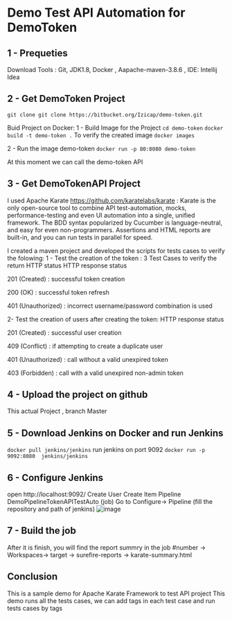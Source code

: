 # Demo Test API Automation for DemoToken #
## 1 - Prequeties ##
Download Tools : Git, JDK1.8, Docker , Aapache-maven-3.8.6 , IDE: Intellij Idea

## 2 - Get DemoToken Project ##
`git clone git clone https://bitbucket.org/Izicap/demo-token.git`

Buid Project on Docker:
1 - Build Image for the Project 
`cd demo-token`
`docker build -t demo-token .`
To verify the created image
`docker images`

2 - Run the image demo-token
`docker run -p 80:8080 demo-token`

At this moment we can call the demo-token API

## 3 - Get DemoTokenAPI Project ##
I used Apache Karate https://github.com/karatelabs/karate : Karate is the only open-source tool to combine API test-automation, mocks, performance-testing and even UI automation into a single, unified framework. The BDD syntax popularized by Cucumber is language-neutral, and easy for even non-programmers. Assertions and HTML reports are built-in, and you can run tests in parallel for speed.

I created a maven project and developed the scripts for tests cases to verify the folowing:
1 - Test the creation of the token : 3 Test Cases to verify the return HTTP status
HTTP response status

201 (Created) : successful token creation

200 (OK) : successful token refresh

401 (Unauthorized) : incorrect username/password combination is used

2- Test the creation of users after creating the token:
HTTP response status

201 (Created) : successful user creation

409 (Conflict) : if attempting to create a duplicate user

401 (Unauthorized) : call without a valid unexpired token

403 (Forbidden) : call with a valid unexpired non-admin token


## 4 - Upload the project on github ##
This actual Project , branch Master

## 5 - Download Jenkins on Docker and run Jenkins ##
`docker pull jenkins/jenkins`
run jenkins on port 9092
`docker run -p 9092:8080  jenkins/jenkins`


## 6 - Configure Jenkins ##
open http://localhost:9092/
Create User
Create Item Pipeline DemoPipelineTokenAPITestAuto (job)
Go to Configure-> Pipeline (fill the repository and path of jenkins)
![image](https://user-images.githubusercontent.com/13651357/200199449-c8aade96-0689-48d9-a038-be6a87f88b22.png)

## 7 - Build the job ##
After it is finish, you will find the report summry in the job #number -> Workspaces-> target -> surefire-reports -> karate-summary.html


## Conclusion ##
This is a sample demo for Apache Karate Framework to test API project
This demo runs all the tests cases, we can add tags in each test case  and run tests cases by tags
